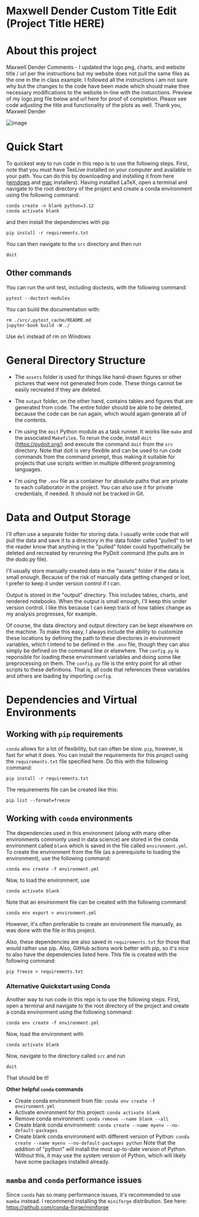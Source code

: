Maxwell Dender Custom Title Edit (Project Title HERE)
==================

# About this project

Maxwell Dender Comments - I updated the logo.png, charts, and website title /  url per the instructions but my website does not pull the same files as the one in the in class example. I followed all the instructions i am not sure why but the changes to the code have been made which should make thee necessary modifications to the website in-line with the insturctions. Preview of my logo.png file below and url here for proof of completion. Please see code adjusting the title and functionality of the plots as well. Thank you, Maxwell Dender

![image](https://github.com/maxwelldender/example-updating-dashboard/assets/156535265/9fd96ea4-bbc0-4bee-b358-cca8dbe162b1)


# Quick Start

To quickest way to run code in this repo is to use the following steps. First, note that you must have TexLive installed on your computer and available in your path.
You can do this by downloading and installing it from here ([windows](https://tug.org/texlive/windows.html#install) and [mac](https://tug.org/mactex/mactex-download.html) installers).
Having installed LaTeX, open a terminal and navigate to the root directory of the project and create a conda environment using the following command:
```
conda create -n blank python=3.12
conda activate blank
```
and then install the dependencies with pip
```
pip install -r requirements.txt
```
You can then navigate to the `src` directory and then run 
```
doit
```

## Other commands

You can run the unit test, including doctests, with the following command:
```
pytest --doctest-modules
```
You can build the documentation with:
```
rm ./src/.pytest_cache/README.md 
jupyter-book build -W ./
```
Use `del` instead of rm on Windows


# General Directory Structure

 - The `assets` folder is used for things like hand-drawn figures or other pictures that were not generated from code. These things cannot be easily recreated if they are deleted.

 - The `output` folder, on the other hand, contains tables and figures that are generated from code. The entire folder should be able to be deleted, because the code can be run again, which would again generate all of the contents.

 - I'm using the `doit` Python module as a task runner. It works like `make` and the associated `Makefile`s. To rerun the code, install `doit` (https://pydoit.org/) and execute the command `doit` from the `src` directory. Note that doit is very flexible and can be used to run code commands from the command prompt, thus making it suitable for projects that use scripts written in multiple different programming languages.

 - I'm using the `.env` file as a container for absolute paths that are private to each collaborator in the project. You can also use it for private credentials, if needed. It should not be tracked in Git.

# Data and Output Storage

I'll often use a separate folder for storing data. I usually write code that will pull the data and save it to a directory in the data folder called "pulled"  to let the reader know that anything in the "pulled" folder could hypothetically be deleted and recreated by rerunning the PyDoit command (the pulls are in the dodo.py file).

I'll usually store manually created data in the "assets" folder if the data is small enough. Because of the risk of manually data getting changed or lost, I prefer to keep it under version control if I can.

Output is stored in the "output" directory. This includes tables, charts, and rendered notebooks. When the output is small enough, I'll keep this under version control. I like this because I can keep track of how tables change as my analysis progresses, for example.

Of course, the data directory and output directory can be kept elsewhere on the machine. To make this easy, I always include the ability to customize these locations by defining the path to these directories in environment variables, which I intend to be defined in the `.env` file, though they can also simply be defined on the command line or elsewhere. The `config.py` is reponsible for loading these environment variables and doing some like preprocessing on them. The `config.py` file is the entry point for all other scripts to these definitions. That is, all code that references these variables and others are loading by importing `config`.


# Dependencies and Virtual Environments

## Working with `pip` requirements

`conda` allows for a lot of flexibility, but can often be slow. `pip`, however, is fast for what it does.  You can install the requirements for this project using the `requirements.txt` file specified here. Do this with the following command:
```
pip install -r requirements.txt
```

The requirements file can be created like this:
```
pip list --format=freeze
```

## Working with `conda` environments

The dependencies used in this environment (along with many other environments commonly used in data science) are stored in the conda environment called `blank` which is saved in the file called `environment.yml`. To create the environment from the file (as a prerequisite to loading the environment), use the following command:

```
conda env create -f environment.yml
```

Now, to load the environment, use

```
conda activate blank
```

Note that an environment file can be created with the following command:

```
conda env export > environment.yml
```

However, it's often preferable to create an environment file manually, as was done with the file in this project.

Also, these dependencies are also saved in `requirements.txt` for those that would rather use pip. Also, GitHub actions work better with pip, so it's nice to also have the dependencies listed here. This file is created with the following command:

```
pip freeze > requirements.txt
```

### Alternative Quickstart using Conda
Another way to  run code in this repo is to use the following steps.
First, open a terminal and navigate to the root directory of the project and create a conda environment using the following command:
```
conda env create -f environment.yml
```
Now, load the environment with
```
conda activate blank
```
Now, navigate to the directory called `src`
and run
```
doit
```
That should be it!



**Other helpful `conda` commands**

- Create conda environment from file: `conda env create -f environment.yml`
- Activate environment for this project: `conda activate blank`
- Remove conda environment: `conda remove --name blank --all`
- Create blank conda environment: `conda create --name myenv --no-default-packages`
- Create blank conda environment with different version of Python: `conda create --name myenv --no-default-packages python` Note that the addition of "python" will install the most up-to-date version of Python. Without this, it may use the system version of Python, which will likely have some packages installed already.

## `mamba` and `conda` performance issues

Since `conda` has so many performance issues, it's recommended to use `mamba` instead. I recommend installing the `miniforge` distribution. See here: https://github.com/conda-forge/miniforge

